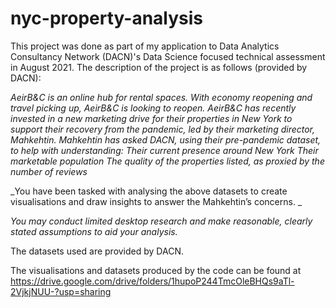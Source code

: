# nyc-property-analysis
This project was done as part of my application to Data Analytics Consultancy Network (DACN)'s Data Science focused technical assessment in August 2021. 
The description of the project is as follows (provided by DACN):

_AeirB&C is an online hub for rental spaces. With economy reopening and travel picking up, AeirB&C is looking to reopen. AeirB&C has recently invested in a new marketing drive for their properties in New York to support their recovery from the pandemic, led by their marketing director, Mahkehtin. Mahkehtin has asked DACN, using their pre-pandemic dataset, to help with understanding:
Their current presence around New York
Their marketable population
The quality of the properties listed, as proxied by the number of reviews_

_You have been tasked with analysing the above datasets to create visualisations and draw insights to answer the Mahkehtin’s concerns. _

_You may conduct limited desktop research and make reasonable, clearly stated assumptions to aid your analysis._

The datasets used are provided by DACN.

The visualisations and datasets produced by the code can be found at https://drive.google.com/drive/folders/1hupoP244TmcOleBHQs9aTl-2VjkjNUU-?usp=sharing
